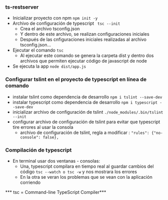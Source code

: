 ### ts-restserver

- Inicializar proyecto con npm  ```npm init -y ```
- Archivo de configuración de typescript ``` tsc --init```
    - Crea el archivo tsconfig.json
    - Y dentro de este archivo, se realizan configuraciones iniciales
    - Después de las cnfiguraciones iniciales realizadas al archivo  tsconfig.json...
- Ejecutar el comando ```tsc```
    - Al ejecutar este comando se genera la carpeta dist y dentro dos archivos que permiten ejecutar código de javascript de node
- Se ejecuta la app ```node dist/app.js ```

### Configurar tslint en el proyecto de typescript en línea de comando
- instalar tslint como dependencia de desarrollo ```npm i tslint --save-dev ```
- instalar typescript como dependencia de desarrollo ```npm i typescript --save-dev ```
- inicializar archivo de configuración de tslint ```./node_modules/.bin/tslint --init ```
- configurar archivo de configuración de tslint para evitar que typescript tire errores al usar la consola
    - archivo de configuración de tslint, regla a modificar : ```"rules": {"no-console": false},```

### Compilación de typescript
- En terminal usar dos ventanas - consolas:
  - Una, typescript compilara en tiempo real al guardar cambios del código ``` tsc --watch o tsc -w ``` y nos mostrara los errores
  - En la otra se veran los problemas que se vean con la aplicación corriendo


*** tsc = Command-line TypeScript Compiler***
